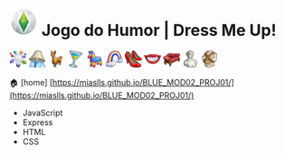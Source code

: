 # <img src="./assets/img/icons/plumbob.png" alt="plumbob icon" width="50px"/> Jogo do Humor | Dress Me Up!

<img src="./assets/img/icons/iconBar_icons/idea.png" alt="icon" width="30px"/>
<img src="./assets/img/icons/iconBar_icons/lamp-head.png" alt="icon" width="30px"/>
<img src="./assets/img/icons/iconBar_icons/llama.png" alt="icon" width="30px"/>
<img src="./assets/img/icons/iconBar_icons/martini-glass.png" alt="icon" width="30px"/>
<img src="./assets/img/icons/iconBar_icons/pinata.png" alt="icon" width="30px"/>
<img src="./assets/img/icons/iconBar_icons/rainbow.png" alt="icon" width="30px"/>
<img src="./assets/img/icons/iconBar_icons/shoes.png" alt="icon" width="30px"/>
<img src="./assets/img/icons/iconBar_icons/smile.png" alt="icon" width="30px"/>
<img src="./assets/img/icons/iconBar_icons/sofa.png" alt="icon" width="30px"/>
<img src="./assets/img/icons/iconBar_icons/statue.png" alt="icon" width="30px"/>
<img src="./assets/img/icons/iconBar_icons/straight-jacket.png" alt="icon" width="30px"/>

🏠 \[home\] [https://miaslls.github.io/BLUE_MOD02_PROJ01/](https://miaslls.github.io/BLUE_MOD02_PROJ01/)

- JavaScript
- Express
- HTML
- CSS
